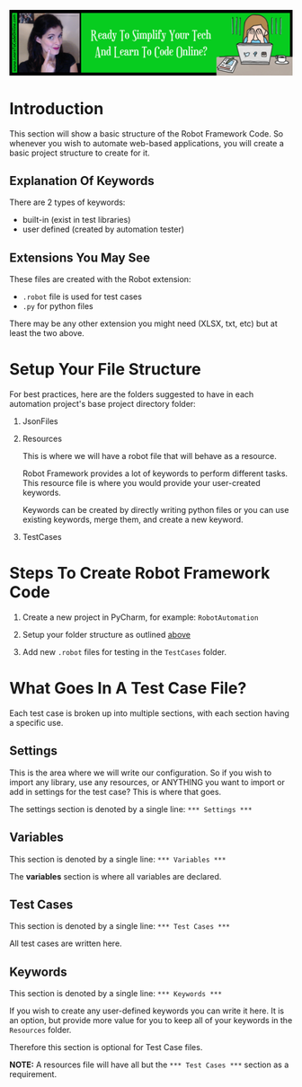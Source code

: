 <a href='https://www.learntocodeonline.com/'>![Learn To Code Online By Clicking Here](../Images/learn-to-code-online.png?raw=true "Learn To Code Online")</a>

# Introduction

This section will show a basic structure of the Robot Framework Code. So whenever you wish to automate web-based applications, you will create a basic project structure to create for it.


## Explanation Of Keywords

There are 2 types of keywords:
- built-in (exist in test libraries)
- user defined (created by automation tester)


## Extensions You May See

These files are created with the Robot extension:
- `.robot` file is used for test cases
- `.py` for python files

There may be any other extension you might need (XLSX, txt, etc) but at least the two above.


# Setup Your File Structure

For best practices, here are the folders suggested to have in each automation project's base project directory folder:

1. JsonFiles

2. Resources

    This is where we will have a robot file that will behave as a resource.

    Robot Framework provides a lot of keywords to perform different tasks. This resource file is where you would provide your user-created keywords.

    Keywords can be created by directly writing python files or you can use existing keywords, merge them, and create a new keyword.

3. TestCases


# Steps To Create Robot Framework Code

1. Create a new project in PyCharm, for example:  `RobotAutomation`

2. Setup your folder structure as outlined [above](#Setup-Your-File-Structure)

3. Add new `.robot` files for testing in the `TestCases` folder.


# What Goes In A Test Case File?

Each test case is broken up into multiple sections, with each section having a specific use.

## Settings

This is the area where we will write our configuration. So if you wish to import any library, use any resources, or ANYTHING you want to import or add in settings for the test case? This is where that goes.

The settings section is denoted by a single line:  `*** Settings ***`

## Variables

This section is denoted by a single line:  `*** Variables ***`

The **variables** section is where all variables are declared.

## Test Cases

This section is denoted by a single line:  `*** Test Cases ***`

All test cases are written here.

## Keywords

This section is denoted by a single line:  `*** Keywords ***`

If you wish to create any user-defined keywords you can write it here. It is an option, but provide more value for you to keep all of your keywords in the `Resources` folder.

Therefore this section is optional for Test Case files.

**NOTE:** A resources file will have all but the `*** Test Cases ***` section as a requirement. 